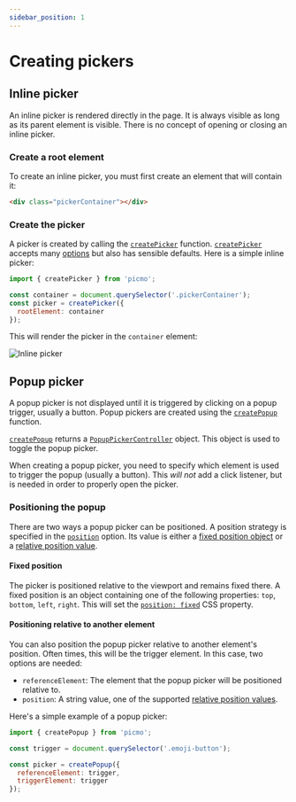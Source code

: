 ```yaml
---
sidebar_position: 1
---
```


# Creating pickers

## Inline picker

An inline picker is rendered directly in the page. It is always visible as long as its parent element is visible. There is no concept of opening or closing an inline picker.

### Create a root element

To create an inline picker, you must first create an element that will contain it:

```html
<div class="pickerContainer"></div>
```

### Create the picker

A picker is created by calling the [`createPicker`](../api/functions/create-picker) function. [`createPicker`](../api/functions/create-picker) accepts many [options](../api/types/picker-options) but also has sensible defaults. Here is a simple inline picker:

```javascript
import { createPicker } from 'picmo';

const container = document.querySelector('.pickerContainer');
const picker = createPicker({
  rootElement: container
});
```

This will render the picker in the `container` element:

![Inline picker](@site/static/img/usage/inline-picker.png)

## Popup picker

A popup picker is not displayed until it is triggered by clicking on a popup trigger, usually a button. Popup pickers are created using the [`createPopup`](../api/functions/create-popup) function.

[`createPopup`](../api/functions/create-popup) returns a [`PopupPickerController`](../api/classes/popup-picker-controller) object. This object is used to toggle the popup picker.

When creating a popup picker, you need to specify which element is used to trigger the popup (usually a button). This *will not* add a click listener, but is needed in order to properly open the picker.

### Positioning the popup

There are two ways a popup picker can be positioned. A position strategy is specified in the [`position`](../api/types/picker-options#position-position) option. Its value is either a [fixed position object](#fixed-position) or a [relative position value](#positioning-relative-to-another-element).

#### Fixed position

The picker is positioned relative to the viewport and remains fixed there. A fixed position is an object containing one of the following properties: `top`, `bottom`, `left`, `right`. This will set the [`position: fixed`](https://developer.mozilla.org/en-US/docs/Web/CSS/position) CSS property.

#### Positioning relative to another element

You can also position the popup picker relative to another element's position. Often times, this will be the trigger element. In this case, two options are needed:

- `referenceElement`: The element that the popup picker will be positioned relative to.
- `position`: A string value, one of the supported [relative position values](../api/types/position#relative-position).

Here's a simple example of a popup picker:

```javascript
import { createPopup } from 'picmo';

const trigger = document.querySelector('.emoji-button');

const picker = createPopup({
  referenceElement: trigger,
  triggerElement: trigger
});
```